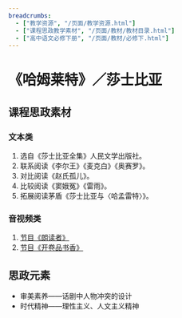 ```yaml
---
breadcrumbs:
  - ["教学资源", "/页面/教学资源.html"]
  - ["课程思政教学素材", "/页面/教材/教材目录.html"]
  - ["高中语文必修下册", "/页面/教材/必修下.html"]
---
```


# 《哈姆莱特》／莎士比亚

## 课程思政素材

### 文本类

1. 选自《莎士比亚全集》人民文学出版社。
2. 联系阅读《李尔王》《麦克白》《奥赛罗》。
3. 对比阅读《赵氏孤儿》。
4. 比较阅读《窦娥冤》《雷雨》。
5. 拓展阅读茅盾《莎士比亚与〈哈孟雷特〉》。

### 音视频类

1. [节目《朗读者》](https://tv.cctv.com/2018/05/19/VIDE6Ax0oFdC6dazIQbaaoXz180519.shtml)
2. [节目《开卷品书香》](https://tv.cctv.com/2022/04/23/VIDEr2gsYyUcE5OxCVvoZQ1P220423.shtml)

## 思政元素

- 审美素养——话剧中人物冲突的设计
- 时代精神——理性主义、人文主义精神

